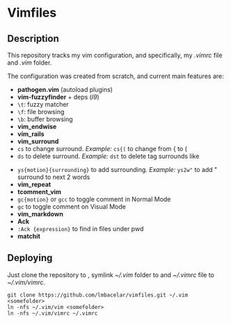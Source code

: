 # Vimfiles

## Description
This repository tracks my vim configuration, and specifically, my _.vimrc_ file and _.vim_ folder.

The configuration was created from scratch, and current main features are:

* __pathogen.vim__ (autoload plugins)
* __vim-fuzzyfinder__ + deps (_l9_)
 * `\t`: fuzzy matcher
 * `\f`: file browsing
 * `\b`: buffer browsing
* __vim_endwise__
* __vim_rails__
* __vim_surround__
 * `cs` to change surround. _Example:_ `cs{(` to change from { to (
 * `ds` to delete surround. _Example:_ `dst` to delete tag surrounds like <p></p>
 * `ys{motion}{surrounding}` to add surrounding. _Example:_ `ys2w"` to add " surround to next 2 words
* __vim_repeat__
* __tcomment_vim__
 * `gc{motion}` or `gcc` to toggle comment in Normal Mode
 * `gc` to toggle comment on Visual Mode
* __vim_markdown__
* __Ack__
 * `:Ack {expression}` to find in files under pwd
* __matchit__

## Deploying
Just clone the repository to <somefolder>, symlink _~/.vim_ folder to <somefolder> and _~/.vimrc_ file to _~/.vim/vimrc_.

    git clone https://github.com/lmbacelar/vimfiles.git ~/.vim <somefolder>
    ln -nfs ~/.vim/vim <somefolder>
    ln -nfs ~/.vim/vimrc ~/.vimrc
